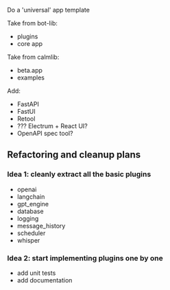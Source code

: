 Do a 'universal' app template

Take from bot-lib:
- plugins
- core app

Take from calmlib: 
- beta.app
- examples

Add:
- FastAPI
- FastUI
- Retool
- ??? Electrum + React UI?
- OpenAPI spec tool? 


## Refactoring and cleanup plans

### Idea 1: cleanly extract all the basic plugins

- openai
- langchain
- gpt_engine
- database
- logging
- message_history
- scheduler
- whisper

### Idea 2: start implementing plugins one by one
- add unit tests
- add documentation

